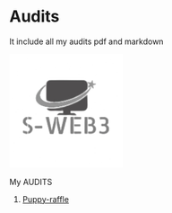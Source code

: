 # Audits
It include all my audits pdf and markdown



  <img src="logo.png" alt="Logo" width="40%"/>



My AUDITS
1. [Puppy-raffle](puppy-raffle.pdf)
